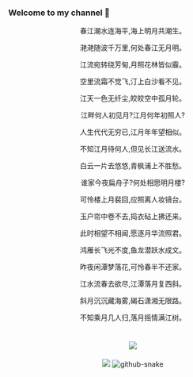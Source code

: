 ### Welcome to my channel 🦁

<center>
 春江潮水连海平,海上明月共潮生。<br>
 
 滟滟随波千万里,何处春江无月明。<br>
 
 江流宛转绕芳甸,月照花林皆似霰。<br>
 
 空里流霜不觉飞,汀上白沙看不见。<br>
 
 江天一色无纤尘,皎皎空中孤月轮。<br>
 
 江畔何人初见月?江月何年初照人?<br>
 
 人生代代无穷已,江月年年望相似。<br>
 
 不知江月待何人,但见长江送流水。<br>
 
 白云一片去悠悠,青枫浦上不胜愁。<br>
 
 谁家今夜扁舟子?何处相思明月楼?<br>
 
 可怜楼上月裴回,应照离人妆镜台。<br>
 
 玉户帘中卷不去,捣衣砧上拂还来。<br>
 
 此时相望不相闻,愿逐月华流照君。<br>
 
 鸿雁长飞光不度,鱼龙潜跃水成文。<br>
 
 昨夜闲潭梦落花,可怜春半不还家。<br>  
 
 江水流春去欲尽,江潭落月复西斜。<br>
 
 斜月沉沉藏海雾,碣石潇湘无限路。<br>
 
 不知乘月几人归,落月摇情满江树。<br>
</center>


<div align="center">
 <h1 align="center"> <a href="https://sunguoqi.com/"> <img src="https://readme-typing-svg.herokuapp.com/?lines=平平无奇&center=true&size=25"> </a> </h1>
<!-- knock code pictures 敲代码的图片 -->
<img src="https://cdn.jsdelivr.net/gh/sun0225SUN/sun0225SUN/assets/images/coding.gif" />
<img alt="github-snake" src="https://cdn.jsdelivr.net/gh/sun0225SUN/sun0225SUN/profile-snake-contrib/github-contribution-grid-snake-dark.svg" />



